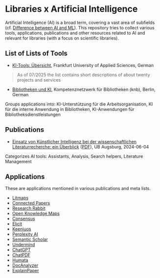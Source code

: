 # Libraries x Artificial Intelligence

Artificial Intelligence (AI) is a broad term, covering a vast area of subfields
(cf. [Difference between AI and
ML](https://ai.stackexchange.com/questions/35/what-is-the-difference-between-artificial-intelligence-and-machine-learning)).
This repository tries to collect various tools, applications, publications and
other resources related to AI and relevant for libraries (with a focus on
scientific libraries).

## List of Lists of Tools

* [KI-Tools: Übersicht](https://confluence.frankfurt-university.de/spaces/BIBFRAUAS/pages/225216646/KI-Tools+%C3%9Cbersicht), Frankfurt University of Applied Sciences, German

> As of 07/2025 the list contains short descriptions of about twenty projects and services

* [Bibliotheken und KI](https://bibliotheksportal.de/fuer-bibliotheken/digitale-services/bibliotheken-und-ki/), Kompetenznetzwerk für Bibliotheken (knb), Berlin, German

Groups applications into: KI-Unterstützung für die Arbeitsorganisation, KI für die interne Anwendung in Bibliotheken, KI-Anwendungen für Bibliotheksdienstleistungen


## Publications

* [Einsatz von Künstlicher Intelligenz bei der wissenschaftlichen Literaturrecherche: ein Überblick](https://opus.bibliothek.uni-augsburg.de/opus4/frontdoor/index/index/docId/113159) ([PDF](https://opus.bibliothek.uni-augsburg.de/opus4/files/113159/113159.pdf)), UB Augsburg, 2024-06-04

Categorizes AI tools: Assistants, Analysis, Search helpers, Literature Management


## Applications

These are applications mentioned in various publications and meta lists.

* [Litmaps](https://www.litmaps.com/)
* [Connected Papers](https://www.connectedpapers.com/)
* [Research Rabbit](https://www.researchrabbit.ai/)
* [Open Knowledge Maps](https://openknowledgemaps.org/)
* [Consensus](https://consensus.app/)
* [Elicit](https://elicit.com/)
* [Keeniuos](https://keenious.com/)
* [Perplexity AI](https://www.perplexity.ai/)
* [Semantic Scholar](https://www.semanticscholar.org/)
* [Undermind](https://www.undermind.ai/)
* [ChatGPT](https://chatgpt.com)
* [ChatPDF](https://www.chatpdf.com/)
* [Humata](https://www.humata.ai/)
* [DocAnalyzer](https://docanalyzer.ai/)
* [ExplainPaper](https://www.explainpaper.com/)




